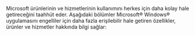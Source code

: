 Microsoft ürünlerinin ve hizmetlerinin kullanımını herkes için daha kolay hale getireceğini taahhüt eder. Aşağıdaki bölümler Microsoft® Windows® uygulamasını engelliler için daha fazla erişilebilir hale getiren özellikler, ürünler ve hizmetler hakkında bilgi sağlar:

<!--HONumber=Oct16_HO1-->


